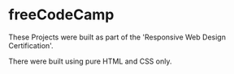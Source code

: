 # freeCodeCamp
These Projects were built as part of the 'Responsive Web Design Certification'.

There were built using pure HTML and CSS only.
